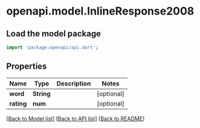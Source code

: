 # openapi.model.InlineResponse2008

## Load the model package
```dart
import 'package:openapi/api.dart';
```

## Properties
Name | Type | Description | Notes
------------ | ------------- | ------------- | -------------
**word** | **String** |  | [optional] 
**rating** | **num** |  | [optional] 

[[Back to Model list]](../README.md#documentation-for-models) [[Back to API list]](../README.md#documentation-for-api-endpoints) [[Back to README]](../README.md)


